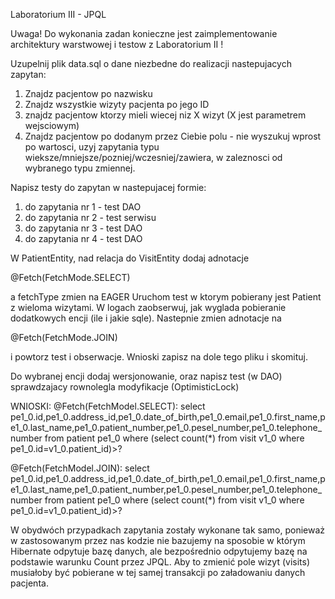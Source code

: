 ﻿Laboratorium III - JPQL

Uwaga! Do wykonania zadan konieczne jest zaimplementowanie architektury warstwowej i testow z Laboratorium II !

Uzupelnij plik data.sql o dane niezbedne do realizacji nastepujacych zapytan:
1. Znajdz pacjentow po nazwisku
2. Znajdz wszystkie wizyty pacjenta po jego ID
3. znajdz pacjentow ktorzy mieli wiecej niz X wizyt (X jest parametrem wejsciowym)
4. Znajdz pacjentow po dodanym przez Ciebie polu - nie wyszukuj wprost po wartosci, uzyj zapytania typu wieksze/mniejsze/pozniej/wczesniej/zawiera, w zaleznosci od wybranego typu zmiennej.

Napisz testy do zapytan w nastepujacej formie:
1. do zapytania nr 1  - test DAO
2. do zapytania nr 2 - test serwisu
3. do zapytania nr 3 - test DAO
4. do zapytania nr 4 - test DAO

W PatientEntity, nad relacja do VisitEntity dodaj adnotacje

@Fetch(FetchMode.SELECT)

a fetchType zmien na EAGER
Uruchom test w ktorym pobierany jest Patient z wieloma wizytami. W logach zaobserwuj, jak wyglada pobieranie dodatkowych encji (ile i jakie sqle).
Nastepnie zmien adnotacje na

@Fetch(FetchMode.JOIN)

i powtorz test i obserwacje. Wnioski zapisz na dole tego pliku i skomituj.

Do wybranej encji dodaj wersjonowanie, oraz napisz test (w DAO) sprawdzajacy rownolegla modyfikacje (OptimisticLock)

WNIOSKI:
@Fetch(FetchModel.SELECT):
select pe1_0.id,pe1_0.address_id,pe1_0.date_of_birth,pe1_0.email,pe1_0.first_name,pe1_0.last_name,pe1_0.patient_number,pe1_0.pesel_number,pe1_0.telephone_number from patient pe1_0 where (select count(*) from visit v1_0 where pe1_0.id=v1_0.patient_id)>?

@Fetch(FetchModel.JOIN):
select pe1_0.id,pe1_0.address_id,pe1_0.date_of_birth,pe1_0.email,pe1_0.first_name,pe1_0.last_name,pe1_0.patient_number,pe1_0.pesel_number,pe1_0.telephone_number from patient pe1_0 where (select count(*) from visit v1_0 where pe1_0.id=v1_0.patient_id)>?

W obydwóch przypadkach zapytania zostały wykonane tak samo, ponieważ w zastosowanym przez nas kodzie nie bazujemy na sposobie w którym Hibernate odpytuje bazę danych, ale bezpośrednio odpytujemy bazę na podstawie warunku Count przez JPQL. 
Aby to zmienić pole wizyt (visits) musiałoby być pobierane w tej samej transakcji po załadowaniu danych pacjenta.